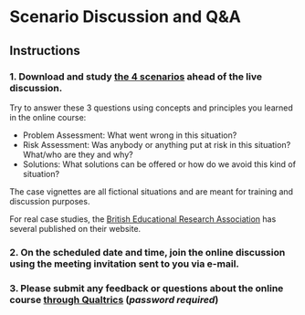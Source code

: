 # Scenario Discussion and Q&A

## Instructions

### 1. Download and study [the 4 scenarios](https://github.com/talktogproject/ethics/raw/gh-pages/scenarios.pdf) ahead of the live discussion. 

Try to answer these 3 questions using concepts and principles you learned in the online course:
* Problem Assessment: What went wrong in this situation?
* Risk Assessment: Was anybody or anything put at risk in this situation? What/who are they and why?
* Solutions: What solutions can be offered or how do we avoid this kind of situation?

The case vignettes are all fictional situations and are meant for training and discussion purposes.

For real case studies, the [British Educational Research Association](https://www.bera.ac.uk/publication-series/research-ethics-case-studies) has several published on their website.

### 2. On the scheduled date and time, join the online discussion using the meeting invitation sent to you via e-mail.

### 3. Please submit any feedback or questions about the online course [through Qualtrics](https://oxfordeducation.eu.qualtrics.com/jfe/form/SV_aadm75VACamhF9Y) (_password required_)
